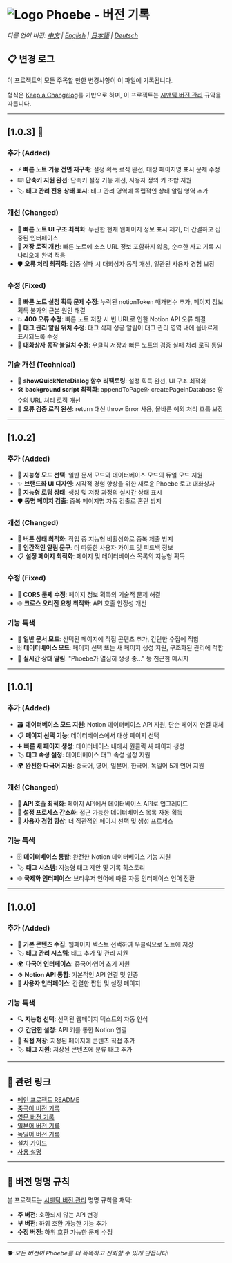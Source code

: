 # ![Logo](../icons/icon48.png) Phoebe - 버전 기록

*다른 언어 버전: [中文](CHANGELOG.md) | [English](CHANGELOG_en.md) | [日本語](CHANGELOG_ja.md) | [Deutsch](CHANGELOG_de.md)*

## 📋 변경 로그

이 프로젝트의 모든 주목할 만한 변경사항이 이 파일에 기록됩니다.

형식은 [Keep a Changelog](https://keepachangelog.com/ko/1.0.0/)를 기반으로 하며,
이 프로젝트는 [시맨틱 버전 관리](https://semver.org/lang/ko/) 규약을 따릅니다.

---

## [1.0.3] 🎉

### 추가 (Added)
- ⚡ **빠른 노트 기능 전면 재구축**: 설정 획득 로직 완선, 대상 페이지명 표시 문제 수정
- ⌨️ **단축키 지원 완선**: 단축키 설정 기능 개선, 사용자 정의 키 조합 지원
- 🏷️ **태그 관리 전용 상태 표시**: 태그 관리 영역에 독립적인 상태 알림 영역 추가

### 개선 (Changed)
- 🎨 **빠른 노트 UI 구조 최적화**: 무관한 현재 웹페이지 정보 표시 제거, 더 간결하고 집중된 인터페이스
- 💾 **저장 로직 개선**: 빠른 노트에 소스 URL 정보 포함하지 않음, 순수한 사고 기록 시나리오에 완벽 적응
- 🛡️ **오류 처리 최적화**: 검증 실패 시 대화상자 동작 개선, 일관된 사용자 경험 보장

### 수정 (Fixed)
- 🔧 **빠른 노트 설정 획득 문제 수정**: 누락된 notionToken 매개변수 추가, 페이지 정보 획득 불가의 근본 원인 해결
- 💥 **400 오류 수정**: 빠른 노트 저장 시 빈 URL로 인한 Notion API 오류 해결
- 📍 **태그 관리 알림 위치 수정**: 태그 삭제 성공 알림이 태그 관리 영역 내에 올바르게 표시되도록 수정
- 🔄 **대화상자 동작 불일치 수정**: 우클릭 저장과 빠른 노트의 검증 실패 처리 로직 통일

### 기술 개선 (Technical)
- 🔄 **showQuickNoteDialog 함수 리팩토링**: 설정 획득 완선, UI 구조 최적화
- 🛠️ **background script 최적화**: appendToPage와 createPageInDatabase 함수의 URL 처리 로직 개선
- 📝 **오류 검증 로직 완선**: return 대신 throw Error 사용, 올바른 예외 처리 흐름 보장

---

## [1.0.2]

### 추가 (Added)
- 🎯 **지능형 모드 선택**: 일반 문서 모드와 데이터베이스 모드의 듀얼 모드 지원
- ✨ **브랜드화 UI 디자인**: 시각적 경험 향상을 위한 새로운 Phoebe 로고 대화상자
- 🔄 **지능형 로딩 상태**: 생성 및 저장 과정의 실시간 상태 표시
- 🛡️ **동명 페이지 검출**: 중복 페이지명 자동 검출로 혼란 방지

### 개선 (Changed)
- 🎨 **버튼 상태 최적화**: 작업 중 지능형 비활성화로 중복 제출 방지
- 💬 **인간적인 알림 문구**: 더 따뜻한 사용자 가이드 및 피드백 정보
- 📋 **설정 페이지 최적화**: 페이지 및 데이터베이스 목록의 지능형 획득

### 수정 (Fixed)
- 🔧 **CORS 문제 수정**: 페이지 정보 획득의 기술적 문제 해결
- 🌐 **크로스 오리진 요청 최적화**: API 호출 안정성 개선

### 기능 특색
- 📄 **일반 문서 모드**: 선택된 페이지에 직접 콘텐츠 추가, 간단한 수집에 적합
- 🗄️ **데이터베이스 모드**: 페이지 선택 또는 새 페이지 생성 지원, 구조화된 관리에 적합
- 🎨 **실시간 상태 알림**: "Phoebe가 열심히 생성 중..." 등 친근한 메시지

---

## [1.0.1]

### 추가 (Added)
- 🗃️ **데이터베이스 모드 지원**: Notion 데이터베이스 API 지원, 단순 페이지 연결 대체
- 📋 **페이지 선택 기능**: 데이터베이스에서 대상 페이지 선택
- ➕ **빠른 새 페이지 생성**: 데이터베이스 내에서 원클릭 새 페이지 생성
- 🏷️ **태그 속성 설정**: 데이터베이스 태그 속성 설정 지원
- 🌍 **완전한 다국어 지원**: 중국어, 영어, 일본어, 한국어, 독일어 5개 언어 지원

### 개선 (Changed)
- 🔄 **API 호출 최적화**: 페이지 API에서 데이터베이스 API로 업그레이드
- 📝 **설정 프로세스 간소화**: 접근 가능한 데이터베이스 목록 자동 획득
- 🎯 **사용자 경험 향상**: 더 직관적인 페이지 선택 및 생성 프로세스

### 기능 특색
- 🗄️ **데이터베이스 통합**: 완전한 Notion 데이터베이스 기능 지원
- 🏷️ **태그 시스템**: 지능형 태그 제안 및 기록 히스토리
- 🌐 **국제화 인터페이스**: 브라우저 언어에 따른 자동 인터페이스 언어 전환

---

## [1.0.0]

### 추가 (Added)
- 📝 **기본 콘텐츠 수집**: 웹페이지 텍스트 선택하여 우클릭으로 노트에 저장
- 🏷️ **태그 관리 시스템**: 태그 추가 및 관리 지원
- 🌍 **다국어 인터페이스**: 중국어·영어 초기 지원
- ⚙️ **Notion API 통합**: 기본적인 API 연결 및 인증
- 🎨 **사용자 인터페이스**: 간결한 팝업 및 설정 페이지

### 기능 특색
- 🔍 **지능형 선택**: 선택된 웹페이지 텍스트의 자동 인식
- 📋 **간단한 설정**: API 키를 통한 Notion 연결
- 💾 **직접 저장**: 지정된 페이지에 콘텐츠 직접 추가
- 🏷️ **태그 지원**: 저장된 콘텐츠에 분류 태그 추가

---

## 🔗 관련 링크

- [메인 프로젝트 README](README_ko.md)
- [중국어 버전 기록](CHANGELOG.md)
- [영문 버전 기록](CHANGELOG_en.md)
- [일본어 버전 기록](CHANGELOG_ja.md)
- [독일어 버전 기록](CHANGELOG_de.md)
- [설치 가이드](README_ko.md#🚀-설치-단계)
- [사용 설명](README_ko.md#📱-사용-방법)

---

## 📝 버전 명명 규칙

본 프로젝트는 [시맨틱 버전 관리](https://semver.org/lang/ko/) 명명 규칙을 채택:

- **주 버전**: 호환되지 않는 API 변경
- **부 버전**: 하위 호환 가능한 기능 추가
- **수정 버전**: 하위 호환 가능한 문제 수정

---

*🐕 모든 버전이 Phoebe를 더 똑똑하고 신뢰할 수 있게 만듭니다!* 